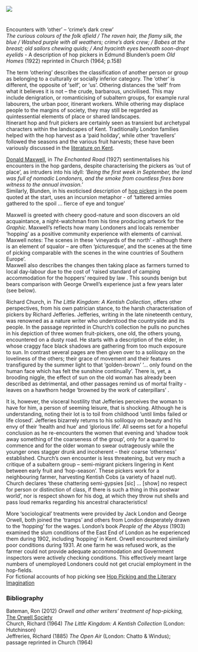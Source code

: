 <a href="https://dev.visual-essays.app"><img src="https://dev-visual-essays.netlify.app/images/ve-button.png"/></a>
<param author="Peter Vujakovic" banner="https://stor.artstor.org/stor/40fd3c44-43fc-4930-9377-1960db48d73b" layout="vtl" title="Hop and fruit picking in the 20th century" ve-config=""/>

#

Encounters with ‘other’ – ‘crime’s dark crew’   
_The curious colours of the folk afield / The raven hair, the flamy silk, the blue / Washed purple with all weathers; crime’s dark crew; / Babes at the breast; old sailors chewing quids; / And hyacinth eyes beneath soon-dropt eyelids_ - A description of hop pickers in Edmund Blunden’s poem _Old Homes_ (1922) reprinted in Church (1964; p.158)
<param label="Incidents of Hop gathering" url="https://stor.artstor.org/stor/b8c85c59-97a0-45db-befb-36c7a779740c" ve-image=""/>

The term ‘othering’ describes the classification of another person or group as belonging to a culturally or socially inferior category. The ‘other’ is different, the opposite of ‘self’, or ‘us’. Othering distances the ‘self’ from what it believes it is not – the crude, barbarous, uncivilised. This may include denigration, or romanticising of subaltern groups, for example rural labourers, the urban poor, itinerant workers. While othering may displace people to the margins of society, they may still be regarded as quintessential elements of place or shared landscapes.   
Itinerant hop and fruit pickers are certainly seen as transient but archetypal characters within the landscapes of Kent. Traditionally London families helped with the hop harvest as a ‘paid holiday’, while other ‘travellers’ followed the seasons and the various fruit harvests; these have been variously discussed in the [literature on Kent](/20c-hop-picking). 
<param attribution="Private collection" label="Hopping" url="https://stor.artstor.org/stor/8b2c869f-fca1-462c-9f35-0ec431e15266" ve-image=""/>

[Donald Maxwell](/20c-maxwelld-biography), in _The Enchanted Road_ (1927) sentimentalises his encounters in the hop gardens, despite characterising the pickers as ‘out of place’, as intruders into his idyll:
_‘Being the first week in September, the land was full of nomadic Londoners, and the smoke from countless fires bore witness to the annual invasion.’_     
Similarly, Blunden, in his exoticised description of [hop pickers]( ](/20c-hop-picking)) in the poem quoted at the start, uses an incursion metaphor - of ‘tattered armies gathered to the spoil … fierce of eye and tongue’ 
<param url="https://stor.artstor.org/stor/e20400b8-e3ad-4655-9f1c-ac49f1846682" ve-image=""/>

Maxwell is greeted with cheery good-nature and soon discovers an old acquaintance, a night-watchman from his time producing artwork for the _Graphic_. Maxwell’s reflects how many Londoners and locals remember ‘hopping’ as a positive community experience with elements of carnival. Maxwell notes:
The scenes in these ‘vineyards of the north’ - although there is an element of squalor – are often ‘picturesque’, and the scenes at the time of picking comparable with the scenes in the wine countries of Southern Europe’.     
Maxwell also describes the changes then taking place as farmers turned to local day-labour due to the cost of ‘raised standard of camping accommodation for the hoppers’ required by law . This sounds benign but bears comparison with George Orwell’s experience just a few years later (see below).
<param attibution="T.C.Dugdale, private collection" label="Hopping" url="https://stor.artstor.org/stor/22b087f4-554d-47c2-8131-3582d178ad1f" ve-image=""/>

Richard Church, in _The Little Kingdom: A Kentish Collection_, offers other perspectives, from his own patrician stance, to the harsh characterisation of pickers by Richard Jefferies. Jefferies, writing in the late nineteenth century, was renowned as a nature writer who understood the countryside and its people. In the passage reprinted in Church’s collection he pulls no punches in his depiction of three women fruit-pickers, one old, the others young, encountered on a dusty road. He starts with a description of the elder, in whose craggy face black shadows are gathering from too much exposure to sun. In contrast several pages are then given over to a soliloquy on the loveliness of the others; their grace of movement and their features transfigured by the summer light to that ‘golden-brown’ ‘… only found on the human face which has felt the sunshine continually’.  There is, yet, a brooding niggle, the effect of sun on the old woman has already been described as detrimental, and other passages remind us of mortal frailty - leaves on a hawthorn hedge ‘browned by the work of caterpillars’ . 
<param ve-image-v2 manifest="https://iiif.juncture-digital.org/wc:Richard_Church%2C_by_William_Shackleton.jpg/manifest.json">

It is, however, the visceral hostility that Jefferies perceives the woman to have for him, a person of seeming leisure, that is shocking. Although he is understanding, noting their lot is to toil from childhood ‘until limbs failed or life closed’.  Jefferies bizarrely returns to his soliloquy on beauty and his envy of their ‘health and hue’ and ‘glorious life’. All seems set for a hopeful conclusion as he re-encounters the women that evening and ‘shadow took away something of the coarseness of the group’,  only for a quarrel to commence and for the older woman to swear outrageously while the younger ones stagger drunk and incoherent – their coarse ‘otherness’ established.
Church’s own encounter is less threatening, but very much a critique of a subaltern group – semi-migrant pickers lingering in Kent between early fruit and ‘hop-season’. These pickers work for a neighbouring farmer, harvesting Kentish Cobs (a variety of hazel nut). Church declares ‘these chattering semi-gypsies [sic] … [show] no respect for person or distinction of class, if there is such a thing in this postwar world’,  nor is respect shown for his dog, at which they throw nut shells and pass loud remarks regarding his ancestral characteristics!
<param url="https://stor.artstor.org/stor/637f0dd1-a51b-4b63-851c-5cd9ab8ffdc5" ve-image=""/>

More ‘sociological’ treatments were provided by Jack London and George Orwell, both joined the ‘tramps’ and others from London desperately drawn to the ‘hopping’ for the wages. London’s book _People of the Abyss_ (1903) examined the slum conditions of the East End of London as he experienced them during 1902, including ‘hopping’ in Kent. Orwell encountered similarly poor conditions during 1931. At one farm he was refused work, as the farmer could not provide adequate accommodation and Government inspectors were actively checking conditions. This effectively meant large numbers of unemployed Londoners could not get crucial employment in the hop-fields.   
For fictional accounts of hop picking see [Hop Picking and the Literary Imagination](20c-hop-picking)   
<param ve-image-v2 manifest="https://iiif.juncture-digital.org/wc:Hopping_in_Kent-_Hop-picking_in_Yalding%2C_Kent%2C_England%2C_UK%2C_1944_D22173.jpg/manifest.json">

### Bibliography 

Bateman, Ron (2012) _Orwell and other writers’ treatment of hop-picking,_ [The Orwell Society](https://orwellsociety.com/orwell-and-other-writers-on-hop-picking-by-ron-bateman/)    
Church, Richard (1964) _The Little Kingdom: A Kentish Collection_ (London: Hutchinson)     
Jeffreries, Richard (1885) _The Open Air_ (London: Chatto &amp; Windus); passage reprinted in Church (1964)     
<param atribution="Martin Crowther" label="Oasthouses, Kent" url="https://raw.githubusercontent.com/kent-map/kent/98a7d4f/20c/images/OasthousesMJC.jpg" ve-image=""/>
